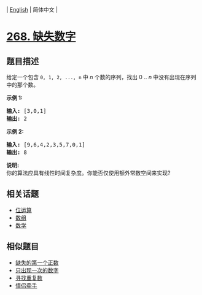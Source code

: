 
| [English](README_EN.md) | 简体中文 |

# [268. 缺失数字](https://leetcode-cn.com/problems/missing-number/)

## 题目描述

<p>给定一个包含 <code>0, 1, 2, ..., n</code>&nbsp;中&nbsp;<em>n</em>&nbsp;个数的序列，找出 0 .. <em>n</em>&nbsp;中没有出现在序列中的那个数。</p>

<p><strong>示例 1:</strong></p>

<pre><strong>输入:</strong> [3,0,1]
<strong>输出:</strong> 2
</pre>

<p><strong>示例&nbsp;2:</strong></p>

<pre><strong>输入:</strong> [9,6,4,2,3,5,7,0,1]
<strong>输出:</strong> 8
</pre>

<p><strong>说明:</strong><br>
你的算法应具有线性时间复杂度。你能否仅使用额外常数空间来实现?</p>


## 相关话题

- [位运算](https://leetcode-cn.com/tag/bit-manipulation)
- [数组](https://leetcode-cn.com/tag/array)
- [数学](https://leetcode-cn.com/tag/math)

## 相似题目

- [缺失的第一个正数](../first-missing-positive/README.md)
- [只出现一次的数字](../single-number/README.md)
- [寻找重复数](../find-the-duplicate-number/README.md)
- [情侣牵手](../couples-holding-hands/README.md)
